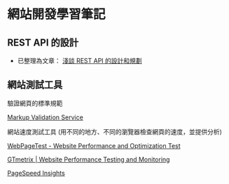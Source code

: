 # 網站開發學習筆記

## REST API 的設計

* 已整理為文章： [淺談 REST API 的設計和規劃](https://marco79423.net/articles/%E6%B7%BA%E8%AB%87-rest-api-%E7%9A%84%E8%A8%AD%E8%A8%88%E5%92%8C%E8%A6%8F%E5%8A%83/)

## 網站測試工具

驗證網頁的標準規範

[Markup Validation Service](https://validator.w3.org/)

網站速度測試工具 (用不同的地方、不同的瀏覽器檢查網頁的速度，並提供分析)

[WebPageTest - Website Performance and Optimization Test](https://www.webpagetest.org/)

[GTmetrix | Website Performance Testing and Monitoring](https://gtmetrix.com/)

[PageSpeed Insights](https://developers.google.com/speed/pagespeed/insights)

